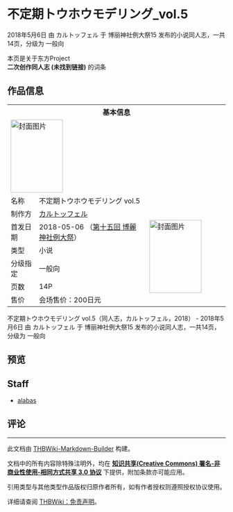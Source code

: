 # 不定期トウホウモデリング_vol.5

<!-- source html: G:\repos\THBWiki-Markdown-Builder\THBWikiMarkdown\Temp\main\c\cb\ns0%3A%E4%B8%8D%E5%AE%9A%E6%9C%9F%E3%83%88%E3%82%A6%E3%83%9B%E3%82%A6%E3%83%A2%E3%83%87%E3%83%AA%E3%83%B3%E3%82%B0_vol%2E5.html -->

2018年5月6日 由 カルトッフェル 于 博丽神社例大祭15 发布的小说同人志，一共14页，分级为 一般向

本页是关于东方Project  
 **二次创作同人志 (未找到链接)** 的词条

## 作品信息

<table><tbody><tr><th colspan="3">基本信息</th></tr><tr><td class="cover-artwork-mobile" colspan="2"><a href="./文件-不定期トウホウモデリング_vol.5封面.jpg.md" class="image" title="封面图片"><img alt="封面图片" src="https://upload.thwiki.cc/thumb/a/ab/%E4%B8%8D%E5%AE%9A%E6%9C%9F%E3%83%88%E3%82%A6%E3%83%9B%E3%82%A6%E3%83%A2%E3%83%87%E3%83%AA%E3%83%B3%E3%82%B0_vol.5%E5%B0%81%E9%9D%A2.jpg/120px-%E4%B8%8D%E5%AE%9A%E6%9C%9F%E3%83%88%E3%82%A6%E3%83%9B%E3%82%A6%E3%83%A2%E3%83%87%E3%83%AA%E3%83%B3%E3%82%B0_vol.5%E5%B0%81%E9%9D%A2.jpg" decoding="async" loading="lazy" width="120" height="168" srcset="https://upload.thwiki.cc/thumb/a/ab/%E4%B8%8D%E5%AE%9A%E6%9C%9F%E3%83%88%E3%82%A6%E3%83%9B%E3%82%A6%E3%83%A2%E3%83%87%E3%83%AA%E3%83%B3%E3%82%B0_vol.5%E5%B0%81%E9%9D%A2.jpg/180px-%E4%B8%8D%E5%AE%9A%E6%9C%9F%E3%83%88%E3%82%A6%E3%83%9B%E3%82%A6%E3%83%A2%E3%83%87%E3%83%AA%E3%83%B3%E3%82%B0_vol.5%E5%B0%81%E9%9D%A2.jpg 1.5x, https://upload.thwiki.cc/thumb/a/ab/%E4%B8%8D%E5%AE%9A%E6%9C%9F%E3%83%88%E3%82%A6%E3%83%9B%E3%82%A6%E3%83%A2%E3%83%87%E3%83%AA%E3%83%B3%E3%82%B0_vol.5%E5%B0%81%E9%9D%A2.jpg/240px-%E4%B8%8D%E5%AE%9A%E6%9C%9F%E3%83%88%E3%82%A6%E3%83%9B%E3%82%A6%E3%83%A2%E3%83%87%E3%83%AA%E3%83%B3%E3%82%B0_vol.5%E5%B0%81%E9%9D%A2.jpg 2x" data-file-width="858" data-file-height="1200"></a></td>
</tr><tr><td class="label">名称</td><td colspan="2"> 不定期トウホウモデリング vol.5 </td></tr><tr><td class="label">制作方</td><td><a href="./カルトッフェル.md" title="カルトッフェル">カルトッフェル</a></td><td class="cover-artwork" rowspan="6" style="min-width:168px;"><a href="./文件-不定期トウホウモデリング_vol.5封面.jpg.md" class="image" title="封面图片"><img alt="封面图片" src="https://upload.thwiki.cc/thumb/a/ab/%E4%B8%8D%E5%AE%9A%E6%9C%9F%E3%83%88%E3%82%A6%E3%83%9B%E3%82%A6%E3%83%A2%E3%83%87%E3%83%AA%E3%83%B3%E3%82%B0_vol.5%E5%B0%81%E9%9D%A2.jpg/120px-%E4%B8%8D%E5%AE%9A%E6%9C%9F%E3%83%88%E3%82%A6%E3%83%9B%E3%82%A6%E3%83%A2%E3%83%87%E3%83%AA%E3%83%B3%E3%82%B0_vol.5%E5%B0%81%E9%9D%A2.jpg" decoding="async" loading="lazy" width="120" height="168" srcset="https://upload.thwiki.cc/thumb/a/ab/%E4%B8%8D%E5%AE%9A%E6%9C%9F%E3%83%88%E3%82%A6%E3%83%9B%E3%82%A6%E3%83%A2%E3%83%87%E3%83%AA%E3%83%B3%E3%82%B0_vol.5%E5%B0%81%E9%9D%A2.jpg/180px-%E4%B8%8D%E5%AE%9A%E6%9C%9F%E3%83%88%E3%82%A6%E3%83%9B%E3%82%A6%E3%83%A2%E3%83%87%E3%83%AA%E3%83%B3%E3%82%B0_vol.5%E5%B0%81%E9%9D%A2.jpg 1.5x, https://upload.thwiki.cc/thumb/a/ab/%E4%B8%8D%E5%AE%9A%E6%9C%9F%E3%83%88%E3%82%A6%E3%83%9B%E3%82%A6%E3%83%A2%E3%83%87%E3%83%AA%E3%83%B3%E3%82%B0_vol.5%E5%B0%81%E9%9D%A2.jpg/240px-%E4%B8%8D%E5%AE%9A%E6%9C%9F%E3%83%88%E3%82%A6%E3%83%9B%E3%82%A6%E3%83%A2%E3%83%87%E3%83%AA%E3%83%B3%E3%82%B0_vol.5%E5%B0%81%E9%9D%A2.jpg 2x" data-file-width="858" data-file-height="1200"></a></td>
</tr><tr><td class="label">首发日期</td><td>2018-05-06&#160;（<a href="/展会作品列表?e=%E5%8D%9A%E4%B8%BD%E7%A5%9E%E7%A4%BE%E4%BE%8B%E5%A4%A7%E7%A5%AD%2315">第十五回 博麗神社例大祭</a>）</td></tr><tr><td class="label">类型</td><td>小说</td></tr><tr><td class="label">分级指定</td><td>一般向</td></tr><tr><td class="label">页数</td><td>14P</td></tr><tr><td class="label">售价</td><td>会场售价：200日元</td></tr></tbody></table>

不定期トウホウモデリング vol.5（同人志，カルトッフェル，2018） - 2018年5月6日 由 カルトッフェル 于 博丽神社例大祭15 发布的小说同人志，一共14页，分级为 一般向

## 预览

## Staff
- [alabas](./alabas.md)


## 评论




---

此文档由 [THBWiki-Markdown-Builder](https://github.com/Delsin-Yu/THBWiki-Markdown-Builder) 构建。

文档中的所有内容除特殊注明外，均在 [**知识共享(Creative Commons) 署名-非商业性使用-相同方式共享 3.0 协议**](https://creativecommons.org/licenses/by-sa/3.0/deed.zh-hans) 下提供，附加条款亦可能应用。

引用类型与其他类型作品版权归原作者所有，如有作者授权则遵照授权协议使用。

详细请查阅 [THBWiki：免责声明](https://thbwiki.cc/THBWiki:%E5%85%8D%E8%B4%A3%E5%A3%B0%E6%98%8E)。


